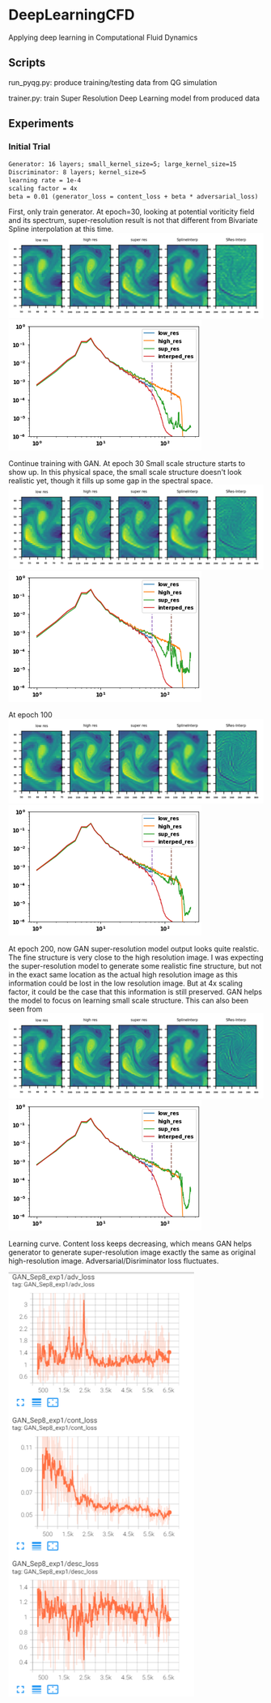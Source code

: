 # DeepLearningCFD
Applying deep learning in Computational Fluid Dynamics

## Scripts

run_pyqg.py: produce training/testing data from QG simulation

trainer.py: train Super Resolution Deep Learning model from produced data

## Experiments
### Initial Trial
```
Generator: 16 layers; small_kernel_size=5; large_kernel_size=15
Discriminator: 8 layers; kernel_size=5
learning rate = 1e-4
scaling factor = 4x
beta = 0.01 (generator_loss = content_loss + beta * adversarial_loss)
```

First, only train generator. At epoch=30, looking at potential voriticity field and its spectrum, super-resolution result is not that different from Bivariate Spline interpolation at this time.
![2d field](results/Sep8/super_res_field2d_compare.png)
![spectrum](results/Sep8/super_res_vorticity_spec_compare.png)

Continue training with GAN. At epoch 30 Small scale structure starts to show up. In this physical space, the small scale structure doesn't look realistic yet, though it fills up some gap in the spectral space.
![2d field](results/Sep8/epoch30_gan_super_res_field2d_compare.png)
![spectrum](results/Sep8/epoch30_gan_super_res_vorticity_spec_compare.png)

At epoch 100
![2d field](results/Sep8/epoch100_gan_super_res_field2d_compare.png)
![spectrum](results/Sep8/epoch100_gan_super_res_vorticity_spec_compare.png)

At epoch 200, now GAN super-resolution model output looks quite realstic. The fine structure is very close to the high resolution image. I was expecting the super-resolution model to generate some realistic fine structure, but not in the exact same location as the actual high resolution image as this information could be lost in the low resolution image. But at 4x scaling factor, it could be the case that this information is still preserved. GAN helps the model to focus on learning small scale structure. This can also been seen from 
![2d field](results/Sep8/epoch200_gan_super_res_field2d_compare.png)
![spectrum](results/Sep8/epoch200_gan_super_res_vorticity_spec_compare.png)


Learning curve. Content loss keeps decreasing, which means GAN helps generator to generate super-resolution image exactly the same as original high-resolution image. Adversarial/Disriminator loss fluctuates.

![learning curve](results/Sep8/learning_curve.png)